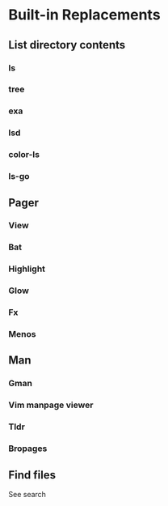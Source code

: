 # Built-in Replacements

## List directory contents

### ls

### tree

### exa

### lsd

### color-ls

### ls-go

## Pager

### View

### Bat

### Highlight

### Glow

### Fx

### Menos

## Man

### Gman

### Vim manpage viewer

### Tldr

### Bropages

## Find files

See search
